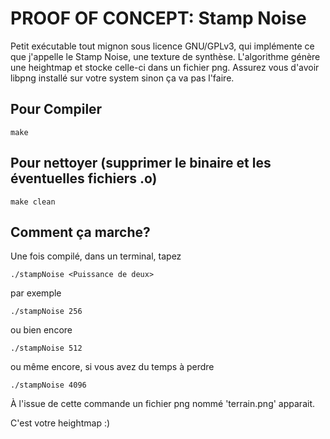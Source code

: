 # PROOF OF CONCEPT: Stamp Noise

Petit exécutable tout mignon sous licence GNU/GPLv3, qui implémente ce que j'appelle
le Stamp Noise, une texture de synthèse. L'algorithme génère une heightmap et stocke
celle-ci dans un fichier png.
Assurez vous d'avoir libpng installé sur votre system sinon ça va pas l'faire.

## Pour Compiler

	make

## Pour nettoyer (supprimer le binaire et les éventuelles fichiers .o)

	make clean

## Comment ça marche?

Une fois compilé, dans un terminal, tapez

	./stampNoise <Puissance de deux>

par exemple

	./stampNoise 256

ou bien encore

	./stampNoise 512

ou même encore, si vous avez du temps à perdre

	./stampNoise 4096

À l'issue de cette commande un fichier png nommé 'terrain.png' apparait.

C'est votre heightmap :)

